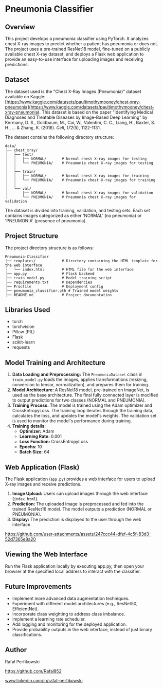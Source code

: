 # Pneumonia Classifier

## Overview

This project develops a pneumonia classifier using PyTorch.  It analyzes chest X-ray images to predict whether a patient has pneumonia or does not. The project uses a pre-trained ResNet18 model, fine-tuned on a publicly available chest X-ray dataset, and deploys a Flask web application to provide an easy-to-use interface for uploading images and receiving predictions.

## Dataset

The dataset used is the "Chest X-Ray Images (Pneumonia)" dataset available on Kaggle: [https://www.kaggle.com/datasets/paultimothymooney/chest-xray-pneumonia](https://www.kaggle.com/datasets/paultimothymooney/chest-xray-pneumonia).  This dataset is based on the paper "Identifying Medical Diagnoses and Treatable Diseases by Image-Based Deep Learning" by Kermany, D. S., Goldbaum, M., Cai, W., Valentim, C. C., Liang, H., Baxter, S. H., ... & Zhang, K. (2018). *Cell*, *172*(5), 1122-1131.

The dataset contains the following directory structure:

```
data/
│── chest_xray/
│   ├── test/
│   │   ├── NORMAL/       # Normal chest X-ray images for testing
│   │   └── PNEUMONIA/    # Pneumonia chest X-ray images for testing
│   │
│   ├── train/
│   │   ├── NORMAL/       # Normal chest X-ray images for training
│   │   └── PNEUMONIA/    # Pneumonia chest X-ray images for training
│   │
│   └── val/
│       ├── NORMAL/       # Normal chest X-ray images for validation
│       └── PNEUMONIA/    # Pneumonia chest X-ray images for validation

```


The dataset is divided into training, validation, and testing sets. Each set contains images categorized as either 'NORMAL' (no pneumonia) or 'PNEUMONIA' (presence of pneumonia).

## Project Structure

The project directory structure is as follows:
```
Pneumonia-Classifier
├── templates/            # Directory containing the HTML template for the web interface
│   └── index.html        # HTML file for the web interface
│── app.py                # Flask backend
│── train_model.py        # Model training script
│── requirements.txt      # Dependencies
│── Procfile              # Deployment config
│── pneumonia_classifier.pth # Trained model weights
│── README.md             # Project documentation

```



## Libraries Used

- torch
- torchvision
- Pillow (PIL)
- Flask
- scikit-learn
- requests

## Model Training and Architecture

1.  **Data Loading and Preprocessing:** The `PneumoniaDataset` class in `train_model.py` loads the images, applies transformations (resizing, conversion to tensor, normalization), and prepares them for training.
2.  **Model Architecture:** A ResNet18 model, pre-trained on ImageNet, is used as the base architecture. The final fully connected layer is modified to output predictions for two classes (NORMAL and PNEUMONIA).
3.  **Training Process:** The model is trained using the Adam optimizer and CrossEntropyLoss. The training loop iterates through the training data, calculates the loss, and updates the model's weights. The validation set is used to monitor the model's performance during training.
4.  **Training details:**
    *   **Optimizer:** Adam
    *   **Learning Rate:** 0.001
    *   **Loss Function:** CrossEntropyLoss
    *   **Epochs:** 10
    *   **Batch Size:** 64

## Web Application (Flask)

The Flask application (`app.py`) provides a web interface for users to upload X-ray images and receive predictions.

1.  **Image Upload:** Users can upload images through the web interface (`index.html`).
2.  **Prediction:** The uploaded image is preprocessed and fed into the trained ResNet18 model. The model outputs a prediction (NORMAL or PNEUMONIA).
3.  **Display:** The prediction is displayed to the user through the web interface.


https://github.com/user-attachments/assets/247ccc44-dfef-4c5f-83d3-52d7365e8a20


## Viewing the Web Interface

Run the Flask application locally by executing app.py, then open your browser at the specified local address to interact with the classifier.

## Future Improvements

*   Implement more advanced data augmentation techniques.
*   Experiment with different model architectures (e.g., ResNet50, EfficientNet).
*   Incorporate class weighting to address class imbalance.
*   Implement a learning rate scheduler.
*   Add logging and monitoring for the deployed application.
*   Provide probability outputs in the web interface, instead of just binary classifications.

## Author

Rafał Perfikowski

https://github.com/Rafal852

www.linkedin.com/in/rafal-perfikowski
